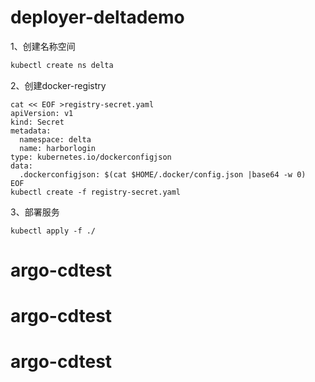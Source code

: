 # deployer-deltademo

1、创建名称空间

```bash
kubectl create ns delta
```

2、创建docker-registry

```
cat << EOF >registry-secret.yaml
apiVersion: v1
kind: Secret
metadata:
  namespace: delta
  name: harborlogin
type: kubernetes.io/dockerconfigjson
data:
  .dockerconfigjson: $(cat $HOME/.docker/config.json |base64 -w 0)
EOF
kubectl create -f registry-secret.yaml
```

3、部署服务

```
kubectl apply -f ./
```

# argo-cdtest
# argo-cdtest
# argo-cdtest
